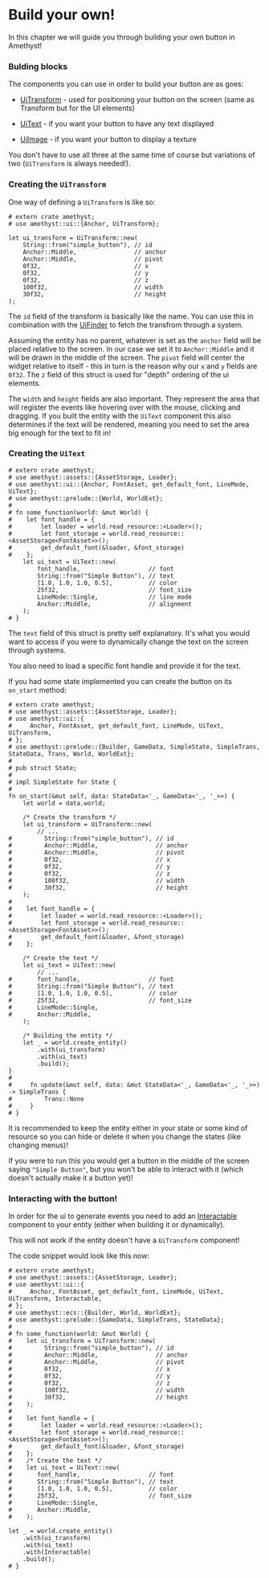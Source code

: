 # Build your own!

In this chapter we will guide you through building your own button in Amethyst!

### Bulding blocks

The components you can use in order to build your button are as goes:

- [UiTransform](https://docs.amethyst.rs/master/amethyst_ui/struct.UiTransform.html) -
used for positioning your button on the screen (same as Transform but for the UI elements)

- [UiText](https://docs.amethyst.rs/master/amethyst_ui/struct.UiText.html) -
if you want your button to have any text displayed

- [UiImage](https://docs.amethyst.rs/master/amethyst_ui/enum.UiImage.html) -
if you want your button to display a texture


You don't have to use all three at the same time of course but variations of two (`UiTransform` is always needed!).

### Creating the `UiTransform`

One way of defining a `UiTransform` is like so:

```rust,edition2018,no_run,noplaypen
# extern crate amethyst;
# use amethyst::ui::{Anchor, UiTransform};

let ui_transform = UiTransform::new(
    String::from("simple_button"), // id
    Anchor::Middle,                // anchor
    Anchor::Middle,                // pivot
    0f32,                          // x
    0f32,                          // y
    0f32,                          // z
    100f32,                        // width
    30f32,                         // height
);
```

The `id` field of the transform is basically like the name. You can use this in combination with the
[UiFinder](https://docs.amethyst.rs/master/amethyst_ui/struct.UiFinder.html) to fetch the transfrom through a system.

Assuming the entity has no parent, whatever is set as the `anchor` field will be placed relative to the screen. In our case
we set it to `Anchor::Middle` and it will be drawn in the middle of the screen. The `pivot` field will center the widget
relative to itself - this in turn is the reason why our `x` and `y` fields are `0f32`. The `z` field of this struct 
is used for "depth" ordering of the ui elements.

The `width` and `height` fields are also important. They represent the area that will register the events like hovering over 
with the mouse, clicking and dragging. If you built the entity with the `UiText` component this also determines if the text will be rendered, 
meaning you need
to set the area big enough for the text to fit in!


### Creating the `UiText`

```rust,edition2018,no_run,noplaypen
# extern crate amethyst;
# use amethyst::assets::{AssetStorage, Loader};
# use amethyst::ui::{Anchor, FontAsset, get_default_font, LineMode, UiText};
# use amethyst::prelude::{World, WorldExt};
#
# fn some_function(world: &mut World) {
#    let font_handle = {
#        let loader = world.read_resource::<Loader>();
#        let font_storage = world.read_resource::<AssetStorage<FontAsset>>();
#        get_default_font(&loader, &font_storage)
#    };
    let ui_text = UiText::new(
        font_handle,                   // font
        String::from("Simple Button"), // text
        [1.0, 1.0, 1.0, 0.5],          // color
        25f32,                         // font_size
        LineMode::Single,              // line mode
        Anchor::Middle,                // alignment
    );
# }
```
The `text` field of this struct is pretty self explanatory. It's what you would want to access if
you were to dynamically change the text on the screen through systems.

You also need to load a specific font handle and provide it for the text.

If you had some state implemented you can create the button on its `on_start` method:

```rust,edition2018,no_run,noplaypen
# extern crate amethyst;
# use amethyst::assets::{AssetStorage, Loader};
# use amethyst::ui::{
#     Anchor, FontAsset, get_default_font, LineMode, UiText, UiTransform,
# };
# use amethyst::prelude::{Builder, GameData, SimpleState, SimpleTrans, StateData, Trans, World, WorldExt};
#
# pub struct State;
#
# impl SimpleState for State {
#
fn on_start(&mut self, data: StateData<'_, GameData<'_, '_>>) {
    let world = data.world;

    /* Create the transform */
    let ui_transform = UiTransform::new(
        // ...
#         String::from("simple_button"), // id
#         Anchor::Middle,                // anchor
#         Anchor::Middle,                // pivot
#         0f32,                          // x
#         0f32,                          // y
#         0f32,                          // z
#         100f32,                        // width
#         30f32,                         // height
    );
#
#    let font_handle = {
#        let loader = world.read_resource::<Loader>();
#        let font_storage = world.read_resource::<AssetStorage<FontAsset>>();
#        get_default_font(&loader, &font_storage)
#    };

    /* Create the text */
    let ui_text = UiText::new(
        // ...
#       font_handle,                   // font
#       String::from("Simple Button"), // text
#       [1.0, 1.0, 1.0, 0.5],          // color
#       25f32,                         // font_size
#       LineMode::Single,
#       Anchor::Middle,
    );

    /* Building the entity */
    let _ = world.create_entity()
        .with(ui_transform)
        .with(ui_text)
        .build();
}
#
#     fn update(&mut self, data: &mut StateData<'_, GameData<'_, '_>>) -> SimpleTrans {
#         Trans::None
#     }
# }
```

It is recommended to keep the entity either in your state or some kind of resource so you
can hide or delete it when you change the states (like changing menus)!

If you were to run this you would get a button in the middle of the screen saying `"Simple Button"`, but
you won't be able to interact with it (which doesn't actually make it a button yet)!

### Interacting with the button!

In order for the ui to generate events you need to add an [Interactable](https://docs.amethyst.rs/master/amethyst_ui/struct.Interactable.html) 
component to your entity (either when building it or dynamically).

This will not work if the entity doesn't
have a `UiTransform` component!

The code snippet would look like this now:

```rust,edition2018,no_run,noplaypen
# extern crate amethyst;
# use amethyst::assets::{AssetStorage, Loader};
# use amethyst::ui::{
#     Anchor, FontAsset, get_default_font, LineMode, UiText, UiTransform, Interactable,
# };
# use amethyst::ecs::{Builder, World, WorldExt};
# use amethyst::prelude::{GameData, SimpleTrans, StateData};
#
# fn some_function(world: &mut World) {
#    let ui_transform = UiTransform::new(
#         String::from("simple_button"), // id
#         Anchor::Middle,                // anchor
#         Anchor::Middle,                // pivot
#         0f32,                          // x
#         0f32,                          // y
#         0f32,                          // z
#         100f32,                        // width
#         30f32,                         // height
#    );
#
#    let font_handle = {
#        let loader = world.read_resource::<Loader>();
#        let font_storage = world.read_resource::<AssetStorage<FontAsset>>();
#        get_default_font(&loader, &font_storage)
#    };
#    /* Create the text */
#    let ui_text = UiText::new(
#       font_handle,                   // font
#       String::from("Simple Button"), // text
#       [1.0, 1.0, 1.0, 0.5],          // color
#       25f32,                         // font_size
#       LineMode::Single,
#       Anchor::Middle,
#    );

let _ = world.create_entity()
    .with(ui_transform)
    .with(ui_text)
    .with(Interactable)
    .build();
# }
```

